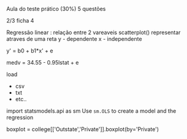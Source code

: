 Aula do teste prático (30%)
5 questões 

2/3 ficha 4

Regressão linear : relação entre 2 vareaveis
	scatterplot()
	representar atraves de uma reta
	y - dependente 
	x - independente

y' = b0 + b1*x' + e

medv = 34.55 - 0.95lstat + e



load 
- csv
- txt
- etc..



import statsmodels.api as sm
	Use `sm.OLS` to create a model and the regression





boxplot = college[['Outstate','Private']].boxplot(by='Private')


